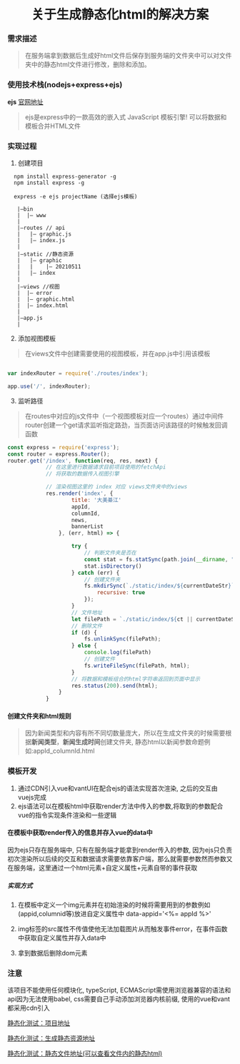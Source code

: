 # <center> 关于生成静态化html的解决方案 </center>

### 需求描述

> 在服务端拿到数据后生成好html文件后保存到服务端的文件夹中可以对文件夹中的静态html文件进行修改，删除和添加。 

### 使用技术栈(nodejs+express+ejs)

**ejs**
[官网地址](https://ejs.bootcss.com/)

> ejs是express中的一款高效的嵌入式 JavaScript 模板引擎! 可以将数据和模板合并HTML文件

### 实现过程

1. 创建项目

```npm 
  npm install express-generator -g
  npm install express -g

  express -e ejs projectName (选择ejs模板)

   |—bin 
   |  |— www
   |     
   |—routes // api
   |   |— graphic.js
   |   |— index.js
   | 
   |—static //静态资源
   |   |— graphic
   |   |    |— 20210511
   |   |— index
   |
   |—views //视图
   |  |— error
   |  |— graphic.html
   |  |— index.html
   |
   |—app.js 
   |

``` 

2. 添加视图模板

> 在views文件中创建需要使用的视图模板，并在app.js中引用该模板

```js

var indexRouter = require('./routes/index');

app.use('/', indexRouter);

```

3. 监听路径

> 在routes中对应的js文件中（一个视图模板对应一个routes）通过中间件router创建一个get请求监听指定路劲，当页面访问该路径的时候触发回调函数

``` js
const express = require('express');
const router = express.Router();
router.get('/index', function(req, res, next) {
            // 在这里进行数据请求目前项目使用的fetchApi
            // 将获取的数据传入视图引擎

            // 渲染视图这里的 index 对应 views文件夹中的views
            res.render('index', {
                    title: '大美綦江'
                    appId,
                    columnId,
                    news,
                    bannerList
                }, (err, html) => {

                    try {
                        // 判断文件夹是否在
                        const stat = fs.statSync(path.join(__dirname, "../static/index", currentDateStr));
                        stat.isDirectory()
                    } catch (err) {
                        // 创建文件夹
                        fs.mkdirSync(`./static/index/${currentDateStr}`, {
                            recursive: true
                        });
                    }
                    // 文件地址
                    let filePath = `./static/index/${ct || currentDateStr}/${appId}_${columnId}.html`
                    // 删除文件
                    if (d) {
                        fs.unlinkSync(filePath);
                    } else {
                        console.log(filePath)
                        // 创建文件
                        fs.writeFileSync(filePath, html);
                    }
                    // 将数据和模板组合的html字符串返回到页面中显示
                    res.status(200).send(html);
                }
            }
```

#### 创建文件夹和html规则

> 因为新闻类型和内容有所不同切数量庞大，所以在生成文件夹的时候需要根据**新闻类型**，**新闻生成时间**创建文件夹, 静态html以新闻参数命题例如:appId_columnId.html

### 模板开发

1. 通过CDN引入vue和vantUI在配合ejs的语法实现首次渲染, 之后的交互由vuejs完成
2. ejs语法可以在模板html中获取render方法中传入的参数,将取到的参数配合vue的指令实现条件渲染和一些逻辑

#### 在模板中获取render传入的信息并存入vue的data中

因为ejs只存在服务端中, 只有在服务端才能拿到render传入的参数, 因为ejs只负责初次渲染所以后续的交互和数据请求需要依靠客户端，那么就需要参数然而参数又在服务端，这里通过一个html元素+自定义属性+元素自带的事件获取

##### 实现方式

1. 在模板中定义一个img元素并在初始渲染的时候将需要用到的参数例如(appid,columnid等)放进自定义属性中 data-appid='<%= appId %>'

2. img标签的src属性不传值使他无法加载图片从而触发事件error，在事件函数中获取自定义属性并存入data中

3. 拿到数据后删除dom元素

### 注意

该项目不能使用任何模块化, typeScript, ECMAScript需使用浏览器兼容的语法和api因为无法使用babel, css需要自己手动添加浏览器内核前缀, 使用的vue和vant都采用cdn引入

[静态化测试：项目地址](http://gstfiletest.cqliving.com/index?appId=17&columnId=27007&d=true)

[静态化测试：生成静态资源地址](http://gstfilecdntest.cqliving.com/static/20210507/17_27008.html)

[静态化测试：静态文件地址(可以查看文件内的静态html)](https://gsttest.cqliving.com/st/)

